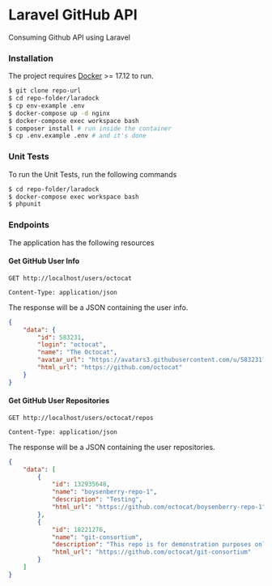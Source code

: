 # Laravel GitHub API

Consuming Github API using Laravel

### Installation

The project requires [Docker](https://www.docker.com/) >= 17.12 to run.

```sh
$ git clone repo-url
$ cd repo-folder/laradock
$ cp env-example .env
$ docker-compose up -d nginx
$ docker-compose exec workspace bash
$ composer install # run inside the container
$ cp .env.example .env # and it's done
```

### Unit Tests

To run the Unit Tests, run the following commands

```sh
$ cd repo-folder/laradock
$ docker-compose exec workspace bash
$ phpunit
```

### Endpoints

The application has the following resources

#### Get GitHub User Info

```
GET http://localhost/users/octocat

Content-Type: application/json
```

The response will be a JSON containing the user info.

```json
{
    "data": {
        "id": 583231,
        "login": "octocat",
        "name": "The Octocat",
        "avatar_url": "https://avatars3.githubusercontent.com/u/583231?v=4",
        "html_url": "https://github.com/octocat"
    }
}
```

#### Get GitHub User Repositories

```
GET http://localhost/users/octocat/repos

Content-Type: application/json
```

The response will be a JSON containing the user repositories.

```json
{
    "data": [
        {
            "id": 132935648,
            "name": "boysenberry-repo-1",
            "description": "Testing",
            "html_url": "https://github.com/octocat/boysenberry-repo-1"
        },
        {
            "id": 18221276,
            "name": "git-consortium",
            "description": "This repo is for demonstration purposes only.",
            "html_url": "https://github.com/octocat/git-consortium"
        }
    ]
}
```